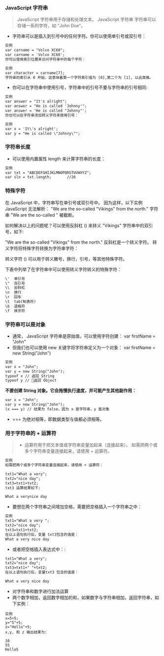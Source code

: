 ### JavaScript 字符串
> JavaScript 字符串用于存储和处理文本。
JavaScript 字符串
字符串可以存储一系列字符，如 "John Doe"。

- 字符串可以是插入到引号中的任何字符。你可以使用单引号或双引号：

```html
实例
var carname = "Volvo XC60";
var carname = 'Volvo XC60';
你可以使用索引位置来访问字符串中的每个字符：

实例
var character = carname[7];
字符串的索引从 0 开始，这意味着第一个字符索引值为 [0],第二个为 [1], 以此类推。
```
- 你可以在字符串中使用引号，字符串中的引号不要与字符串的引号相同:

```html
实例
var answer = "It's alright";
var answer = "He is called 'Johnny'";
var answer = 'He is called "Johnny"';
你也可以在字符串添加转义字符来使用引号：

实例
var x = 'It\'s alright';
var y = "He is called \"Johnny\"";
```
### 字符串长度
- 可以使用内置属性 length 来计算字符串的长度：
```html
实例
var txt = "ABCDEFGHIJKLMNOPQRSTUVWXYZ";
var sln = txt.length;       //26
```
### 特殊字符
在 JavaScript 中，字符串写在单引号或双引号中。
因为这样，以下实例 JavaScript 无法解析：
 "We are the so-called "Vikings" from the north."
字符串 "We are the so-called " 被截断。

如何解决以上的问题呢？可以使用反斜杠 (\) 来转义 "Vikings" 字符串中的双引号，如下:

 "We are the so-called \"Vikings\" from the north."
 反斜杠是一个转义字符。 转义字符将特殊字符转换为字符串字符：

转义字符 (\) 可以用于转义撇号，换行，引号，等其他特殊字符。

下表中列举了在字符串中可以使用转义字符转义的特殊字符：


```html
\'	单引号
\"	双引号
\\	反斜杠
\n	换行
\r	回车
\t	tab(制表符)
\b	退格符
\f	换页符
```
### 字符串可以是对象
- 通常， JavaScript 字符串是原始值，可以使用字符创建： var firstName = "John"
- 但我们也可以使用 new 关键字将字符串定义为一个对象： var firstName = new String("John")
```html
实例
var x = "John";
var y = new String("John"); 
typeof x // 返回 String
typeof y // 返回 Object
```
**不要创建 String 对象。它会拖慢执行速度，并可能产生其他副作用：**
```html
var x = "John";             
var y = new String("John");
(x === y) // 结果为 false，因为 x 是字符串，y 是对象
```
- === 为绝对相等，即数据类型与值都必须相等。

### 用于字符串的 + 运算符
> + 运算符用于把文本值或字符串变量加起来（连接起来）。
> 如需把两个或多个字符串变量连接起来，请使用 + 运算符。

```html
实例
如需把两个或多个字符串变量连接起来，请使用 + 运算符：

txt1="What a very";
txt2="nice day";
txt3=txt1+txt2;
txt3 运算结果如下:

What a verynice day
```
- 要想在两个字符串之间增加空格，需要把空格插入一个字符串之中：
```html
实例
txt1="What a very ";
txt2="nice day";
txt3=txt1+txt2;
在以上语句执行后，变量 txt3包含的值是：
What a very nice day
```

- 或者把空格插入表达式中：:
```html
txt1="What a very";
txt2="nice day";
txt3=txt1+" "+txt2;
在以上语句执行后，变量txt3 包含的值是：

What a very nice day
```

- 对字符串和数字进行加法运算
- 两个数字相加，返回数字相加的和，如果数字与字符串相加，返回字符串，如下实例：
```
实例
x=5+5;
y="5"+5;
z="Hello"+5;
x,y, 和 z 输出结果为:

10
55
Hello5
```